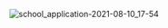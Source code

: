 ![school_application-2021-08-10_17-54](https://user-images.githubusercontent.com/71253794/149625829-dbcf9406-e676-4739-8842-4707b80fb1e4.png)
